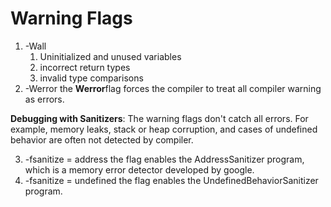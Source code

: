 # Warning Flags
1. -Wall 
    1. Uninitialized and unused variables
    2. incorrect return types
    3. invalid type comparisons
2. -Werror 
    the **Werror**flag forces the compiler to treat all compiler warning as errors.


**Debugging with Sanitizers**: The warning flags don't catch all errors. For example, memory leaks, stack or heap corruption, and cases of undefined behavior are often not detected by compiler.

3. -fsanitize = address 
    the flag enables the AddressSanitizer program, which is a memory error detector developed by google.
4. -fsanitize = undefined 
   the flag enables the UndefinedBehaviorSanitizer program.

   